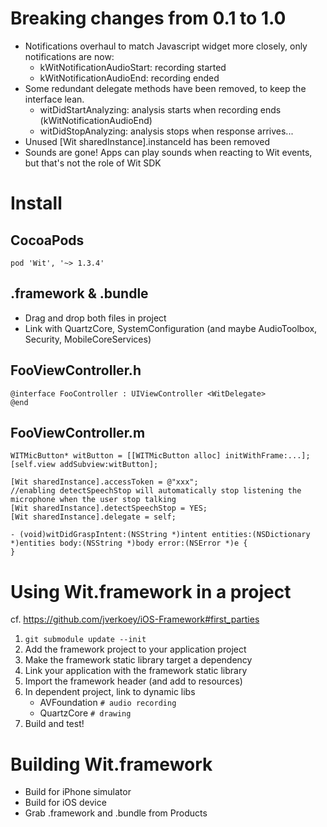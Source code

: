 # Breaking changes from 0.1 to 1.0
- Notifications overhaul to match Javascript widget more closely, only notifications are now:
  - kWitNotificationAudioStart: recording started
  - kWitNotificationAudioEnd: recording ended
- Some redundant delegate methods have been removed, to keep the interface lean.
  - witDidStartAnalyzing: analysis starts when recording ends (kWitNotificationAudioEnd)
  - witDidStopAnalyzing: analysis stops when response arrives...
- Unused [Wit sharedInstance].instanceId has been removed
- Sounds are gone! Apps can play sounds when reacting to Wit events, but that's not the role of Wit SDK

# Install
## CocoaPods
    pod 'Wit', '~> 1.3.4'
## .framework & .bundle
- Drag and drop both files in project
- Link with QuartzCore, SystemConfiguration (and maybe AudioToolbox, Security, MobileCoreServices)

## FooViewController.h
    @interface FooController : UIViewController <WitDelegate>
    @end

## FooViewController.m
    WITMicButton* witButton = [[WITMicButton alloc] initWithFrame:...];
    [self.view addSubview:witButton];

    [Wit sharedInstance].accessToken = @"xxx";
    //enabling detectSpeechStop will automatically stop listening the microphone when the user stop talking
    [Wit sharedInstance].detectSpeechStop = YES;
    [Wit sharedInstance].delegate = self;

    - (void)witDidGraspIntent:(NSString *)intent entities:(NSDictionary *)entities body:(NSString *)body error:(NSError *)e {
    }

# Using Wit.framework in a project
cf. https://github.com/jverkoey/iOS-Framework#first_parties

1. `git submodule update --init`
2. Add the framework project to your application project
3. Make the framework static library target a dependency
4. Link your application with the framework static library
5. Import the framework header (and add to resources)
6. In dependent project, link to dynamic libs
    - AVFoundation `# audio recording`
    - QuartzCore `# drawing`
9. Build and test!

# Building Wit.framework
- Build for iPhone simulator
- Build for iOS device
- Grab .framework and .bundle from Products
